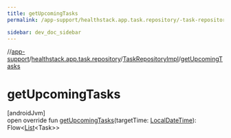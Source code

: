 ```yaml
---
title: getUpcomingTasks
permalink: /app-support/healthstack.app.task.repository/-task-repository-impl/get-upcoming-tasks.html

sidebar: dev_doc_sidebar
---
```

//[app-support](../../../index.html)/[healthstack.app.task.repository](../index.html)/[TaskRepositoryImpl](index.html)/[getUpcomingTasks](get-upcoming-tasks.html)



# getUpcomingTasks



[androidJvm]\
open override fun [getUpcomingTasks](get-upcoming-tasks.html)(targetTime: [LocalDateTime](https://developer.android.com/reference/kotlin/java/time/LocalDateTime.html)): Flow&lt;[List](https://kotlinlang.org/api/latest/jvm/stdlib/kotlin.collections/-list/index.html)&lt;Task&gt;&gt;




